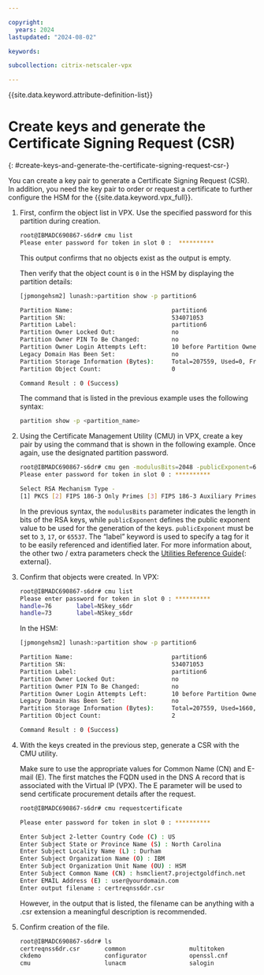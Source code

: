```yaml
---

copyright:
  years: 2024
lastupdated: "2024-08-02"

keywords:

subcollection: citrix-netscaler-vpx

---
```


{{site.data.keyword.attribute-definition-list}}

# Create keys and generate the Certificate Signing Request (CSR)
{: #create-keys-and-generate-the-certificate-signing-request-csr-}

You can create a key pair to generate a Certificate Signing Request (CSR). In addition, you need the key pair to order or request a certificate to further configure the HSM for the {{site.data.keyword.vpx_full}}.

1. First, confirm the object list in VPX. Use the specified password for this partition during creation.

   ```sh
   root@IBMADC690867-s6dr# cmu list
   Please enter password for token in slot 0 : 	**********
   ```
   
   This output confirms that no objects exist as the output is empty.
   
   Then verify that the object count is `0` in the HSM by displaying the partition details:
   
   ```sh
   [jpmongehsm2] lunash:>partition show -p partition6
   
   Partition Name:                            partition6
   Partition SN:                              534071053
   Partition Label:                           partition6
   Partition Owner Locked Out:                no
   Partition Owner PIN To Be Changed:         no
   Partition Owner Login Attempts Left:       10 before Partition Owner is Locked Out
   Legacy Domain Has Been Set:                no
   Partition Storage Information (Bytes):     Total=207559, Used=0, Free=207559
   Partition Object Count:                    0
   
   Command Result : 0 (Success)
   ```
   
   The command that is listed in the previous example uses the following syntax:
   
   ```sh
   partition show -p <partition_name>
   ```
   
2. Using the Certificate Management Utility (CMU) in VPX, create a key pair by using the command that is shown in the following example. Once again, use the designated partition password.

   ```sh
   root@IBMADC690867-s6dr# cmu gen -modulusBits=2048 -publicExponent=65537 -sign=T -verify=T -label=NSkey_s6dr
   Please enter password for token in slot 0 : **********
   
   Select RSA Mechanism Type -
   [1] PKCS [2] FIPS 186-3 Only Primes [3] FIPS 186-3 Auxiliary Primes : 1
   ```
   
   In the previous syntax, the `modulusBits` parameter indicates the length in bits of the RSA keys, while `publicExponent` defines the public exponent value to be used for the generation of the keys. `publicExponent` must be set to `3`, `17`, or `65537`. The “label” keyword is used to specify a tag for it to be easily referenced and identified later. For more information about, the other two / extra parameters check the [Utilities Reference Guide](https://public.dhe.ibm.com/cloud/bluemix/network/vpx/utilities_reference_guide.pdf){: external}.

3. Confirm that objects were created. In VPX:
   
   ```sh
   root@IBMADC690867-s6dr# cmu list
   Please enter password for token in slot 0 : **********
   handle=76       label=NSkey_s6dr
   handle=73       label=NSkey_s6dr
   ```
   
   In the HSM:
   
   ```sh
   [jpmongehsm2] lunash:>partition show -p partition6
   
   Partition Name:                            partition6
   Partition SN:                              534071053
   Partition Label:                           partition6
   Partition Owner Locked Out:                no
   Partition Owner PIN To Be Changed:         no
   Partition Owner Login Attempts Left:       10 before Partition Owner is Locked Out
   Legacy Domain Has Been Set:                no
   Partition Storage Information (Bytes):     Total=207559, Used=1660,  Free=205899
   Partition Object Count:                    2
   
   Command Result : 0 (Success)
   ```
   
4. With the keys created in the previous step, generate a CSR with the CMU utility.
   
   Make sure to use the appropriate values for Common Name (CN) and E-mail (E). The first matches the FQDN used in the DNS A record that is associated with the Virtual IP (VPX). The E parameter will be used to send certificate procurement details after the request.

   ```sh
   root@IBMADC690867-s6dr# cmu requestcertificate
   
   Please enter password for token in slot 0 : **********
   
   Enter Subject 2-letter Country Code (C) : US
   Enter Subject State or Province Name (S) : North Carolina
   Enter Subject Locality Name (L) : Durham
   Enter Subject Organization Name (O) : IBM
   Enter Subject Organization Unit Name (OU) : HSM
   Enter Subject Common Name (CN) : hsmclient7.projectgoldfinch.net   
   Enter EMAIL Address (E) : user@yourdomain.com
   Enter output filename : certreqnss6dr.csr
   ```
   
   However, in the output that is listed, the filename can be anything with a .csr extension a meaningful description is recommended.
   
5. Confirm creation of the file.
   
   ```sh
   root@IBMADC690867-s6dr# ls
   certreqnss6dr.csr       common                  multitoken              	server.pem
   ckdemo                  configurator            openssl.cnf             	uninstall.sh
   cmu                     lunacm                  salogin                 vtl
   ```

